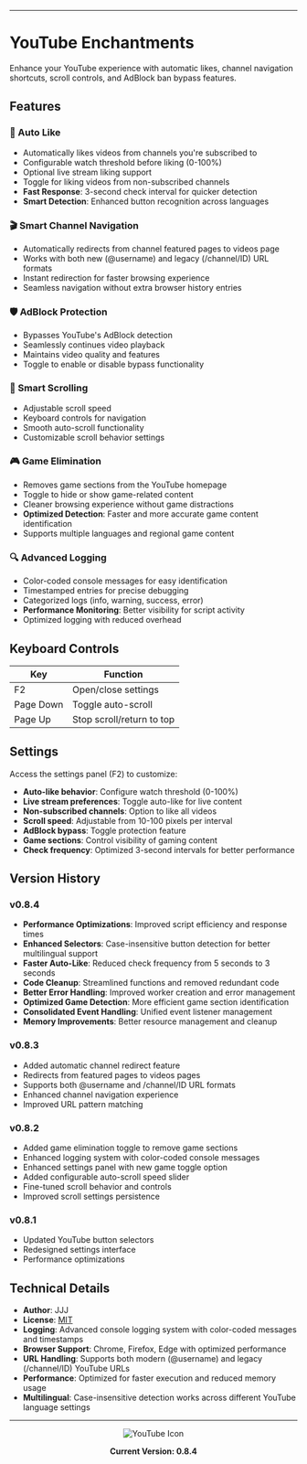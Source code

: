 
---
# YouTube Enchantments

Enhance your YouTube experience with automatic likes, channel navigation shortcuts, scroll controls, and AdBlock ban bypass features.

## Features

### 🎯 Auto Like
- Automatically likes videos from channels you're subscribed to
- Configurable watch threshold before liking (0-100%)
- Optional live stream liking support
- Toggle for liking videos from non-subscribed channels
- **Fast Response**: 3-second check interval for quicker detection
- **Smart Detection**: Enhanced button recognition across languages

### 🎬 Smart Channel Navigation
- Automatically redirects from channel featured pages to videos page
- Works with both new (@username) and legacy (/channel/ID) URL formats
- Instant redirection for faster browsing experience
- Seamless navigation without extra browser history entries

### 🛡️ AdBlock Protection
- Bypasses YouTube's AdBlock detection
- Seamlessly continues video playback
- Maintains video quality and features
- Toggle to enable or disable bypass functionality

### 📜 Smart Scrolling
- Adjustable scroll speed
- Keyboard controls for navigation
- Smooth auto-scroll functionality
- Customizable scroll behavior settings

### 🎮 Game Elimination
- Removes game sections from the YouTube homepage
- Toggle to hide or show game-related content
- Cleaner browsing experience without game distractions
- **Optimized Detection**: Faster and more accurate game content identification
- Supports multiple languages and regional game content

### 🔍 Advanced Logging
- Color-coded console messages for easy identification
- Timestamped entries for precise debugging
- Categorized logs (info, warning, success, error)
- **Performance Monitoring**: Better visibility for script activity
- Optimized logging with reduced overhead

## Keyboard Controls

| Key | Function |
|-----|----------|
| F2 | Open/close settings |
| Page Down | Toggle auto-scroll |
| Page Up | Stop scroll/return to top |

## Settings

Access the settings panel (F2) to customize:
- **Auto-like behavior**: Configure watch threshold (0-100%)
- **Live stream preferences**: Toggle auto-like for live content
- **Non-subscribed channels**: Option to like all videos
- **Scroll speed**: Adjustable from 10-100 pixels per interval
- **AdBlock bypass**: Toggle protection feature
- **Game sections**: Control visibility of gaming content
- **Check frequency**: Optimized 3-second intervals for better performance

## Version History

### v0.8.4
- **Performance Optimizations**: Improved script efficiency and response times
- **Enhanced Selectors**: Case-insensitive button detection for better multilingual support
- **Faster Auto-Like**: Reduced check frequency from 5 seconds to 3 seconds
- **Code Cleanup**: Streamlined functions and removed redundant code
- **Better Error Handling**: Improved worker creation and error management
- **Optimized Game Detection**: More efficient game section identification
- **Consolidated Event Handling**: Unified event listener management
- **Memory Improvements**: Better resource management and cleanup

### v0.8.3
- Added automatic channel redirect feature
- Redirects from featured pages to videos pages
- Supports both @username and /channel/ID URL formats
- Enhanced channel navigation experience
- Improved URL pattern matching

### v0.8.2
- Added game elimination toggle to remove game sections
- Enhanced logging system with color-coded console messages
- Enhanced settings panel with new game toggle option
- Added configurable auto-scroll speed slider
- Fine-tuned scroll behavior and controls
- Improved scroll settings persistence

### v0.8.1
- Updated YouTube button selectors
- Redesigned settings interface
- Performance optimizations

## Technical Details

- **Author**: JJJ
- **License**: [MIT](https://choosealicense.com/licenses/mit/)
- **Logging**: Advanced console logging system with color-coded messages and timestamps
- **Browser Support**: Chrome, Firefox, Edge with optimized performance
- **URL Handling**: Supports both modern (@username) and legacy (/channel/ID) YouTube URLs
- **Performance**: Optimized for faster execution and reduced memory usage
- **Multilingual**: Case-insensitive detection works across different YouTube language settings

---

<div align="center">
<img src="https://www.google.com/s2/favicons?sz=64&domain=youtube.com" alt="YouTube Icon">

**Current Version: 0.8.4**
</div>